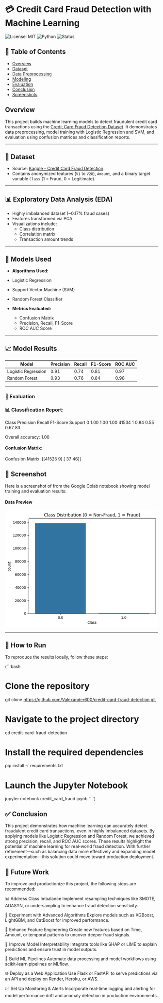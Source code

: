 # 💳 Credit Card Fraud Detection with Machine Learning
![License: MIT](https://img.shields.io/badge/License-MIT-yellow.svg)
![Python](https://img.shields.io/badge/Python-3.10-blue)
![Status](https://img.shields.io/badge/Status-Complete-brightgreen)

## 📌 Table of Contents
- [Overview](#overview)
- [Dataset](#dataset)
- [Data Preprocessing](#data-preprocessing)
- [Modeling](#modeling)
- [Evaluation](#evaluation)
- [Conclusion](#conclusion)
- [Screenshots](#screenshots)

## Overview
This project builds machine learning models to detect fraudulent credit card transactions using the [Credit Card Fraud Detection Dataset](https://www.kaggle.com/mlg-ulb/creditcardfraud). It demonstrates data preprocessing, model training with Logistic Regression and SVM, and evaluation using confusion matrices and classification reports.


---

## 📁 Dataset

- Source: [Kaggle - Credit Card Fraud Detection](https://www.kaggle.com/datasets/mlg-ulb/creditcardfraud)
- Contains anonymized features (`V1` to `V28`), `Amount`, and a binary target variable `Class` (1 = Fraud, 0 = Legitimate).

---

## 📊 Exploratory Data Analysis (EDA)
- Highly imbalanced dataset (~0.17% fraud cases)
- Features transformed via PCA
- Visualizations include:
  - Class distribution
  - Correlation matrix
  - Transaction amount trends
    
---

## 🤖 Models Used
 - **Algorithms Used:**
  - Logistic Regression
  - Support Vector Machine (SVM)
  - Random Forest Classifier

- **Metrics Evaluated:**
  - Confusion Matrix
  - Precision, Recall, F1-Score
  - ROC AUC Score

---

## 📈 Model Results

| Model               | Precision | Recall | F1-Score | ROC AUC |
|---------------------|-----------|--------|----------|---------|
| Logistic Regression | 0.91      | 0.74   | 0.81     | 0.97    |
| Random Forest       | 0.93      | 0.76   | 0.84     | 0.98    |



---


### 🧪 Evaluation


### 📊 Classification Report:

Class	Precision	Recall	F1-Score	Support
0	1.00	1.00	1.00	41534
1	0.84	0.55	0.67	83

Overall accuracy: 1.00


#### Confusion Matrix:
Confusion Matrix:
[[41525     9]
 [   37    46]]


## 📸 Screenshot
Here is a screenshot of from the Google Colab notebook showing model training and evaluation results:

#### Data Preview
![Sample Data](sampledatapreview.png)


---
## 🚀 How to Run

To reproduce the results locally, follow these steps:

(```bash
# Clone the repository
git clone https://github.com/Valexander600/credit-card-fraud-detection.git

# Navigate to the project directory
cd credit-card-fraud-detection

# Install the required dependencies
pip install -r requirements.txt

# Launch the Jupyter Notebook
jupyter notebook credit_card_fraud.ipynb `` `) 

## ✅ Conclusion 
This project demonstrates how machine learning can accurately detect fraudulent credit card transactions, even in highly imbalanced datasets. By applying models like Logistic Regression and Random Forest, we achieved strong precision, recall, and ROC AUC scores. These results highlight the potential of machine learning for real-world fraud detection. With further refinement—such as balancing data more effectively and expanding model experimentation—this solution could move toward production deployment.

## 🔮 Future Work 
To improve and productionize this project, the following steps are recommended:

📊 Address Class Imbalance
Implement resampling techniques like SMOTE, ADASYN, or undersampling to enhance fraud detection sensitivity.

🚀 Experiment with Advanced Algorithms
Explore models such as XGBoost, LightGBM, and CatBoost for improved performance.

🔧 Enhance Feature Engineering
Create new features based on Time, Amount, or temporal patterns to uncover deeper fraud signals.

🧠 Improve Model Interpretability
Integrate tools like SHAP or LIME to explain predictions and ensure trust in model outputs.

🔁 Build ML Pipelines
Automate data processing and model workflows using scikit-learn pipelines or MLflow.

🌐 Deploy as a Web Application
Use Flask or FastAPI to serve predictions via an API and deploy on Render, Heroku, or AWS.

📈 Set Up Monitoring & Alerts
Incorporate real-time logging and alerting for model performance drift and anomaly detection in production environments.



